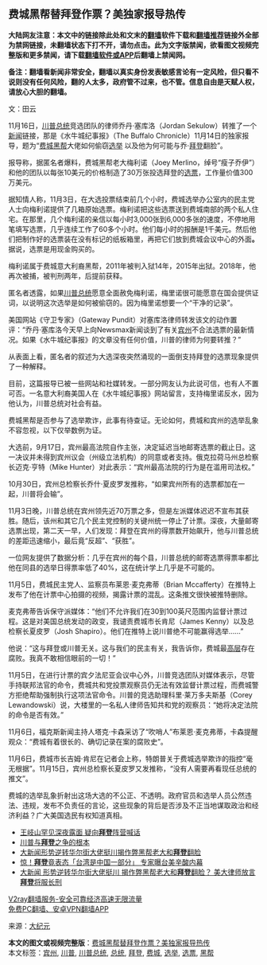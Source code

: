  <h2>费城黑帮替拜登作票？美独家报导热传</h2> <p class="notice"><b>大陆网友注意：本文中的链接除此处和文末的<a href="https://github.com/bannedbook/fanqiang" >翻墙</a>软件下载和<a href="https://github.com/killgcd/justmysocks/blob/master/README.md">翻墙推荐</a>链接外全部为禁网链接，未翻墙状态下打不开，请勿点击。此为文字版禁闻，欲看图文视频完整版和更多禁闻，请下载<a href="https://github.com/bannedbook/fanqiang">翻墙软件或APP</a>后翻墙上禁闻网。</p><p>备注：翻墙看新闻非常安全，翻墙以真实身份发表敏感言论有一定风险，但只看不说则没有任何风险，翻的人太多，政府管不过来，也不管。信息自由是天赋人权，请放心大胆的翻墙。</b></p>  <div class="entry"> <p></p> <p>文：田云</p> <p>11月16日，<a href="https://www.bannedbook.org/bnews/tag/%e5%b7%9d%e6%99%ae/" class="st_tag internal_tag" rel="tag" title="标签 川普 下的日志">川普</a><a href="https://www.bannedbook.org/bnews/tag/%e6%80%bb%e7%bb%9f/" class="st_tag internal_tag" rel="tag" title="标签 总统 下的日志">总统</a>竞选团队的律师乔丹·塞库洛（Jordan Sekulow）转推了一个<span class='wp_keywordlink_affiliate'><a href="https://www.bannedbook.org/" title="新闻">新闻</a></span>链接，那是《水牛城纪事报》（The Buffalo Chronicle）11月14日的独家报导，题为“<a href="https://www.bannedbook.org/bnews/tag/%e8%b4%b9%e5%9f%8e/" class="st_tag internal_tag" rel="tag" title="标签 费城 下的日志">费城</a><a href="https://www.bannedbook.org/bnews/tag/%E9%BB%91%E5%B8%AE/" class="st_tag internal_tag" rel="tag" title="标签 黑帮 下的日志">黑帮</a>大佬如何偷窃<a href="https://www.bannedbook.org/bnews/tag/%e9%80%89%e4%b8%be/" class="st_tag internal_tag" rel="tag" title="标签 选举 下的日志">选举</a> 以及他为何可能与乔·<a href="https://www.bannedbook.org/bnews/tag/%e6%8b%9c%e7%99%bb/" class="st_tag internal_tag" rel="tag" title="标签 拜登 下的日志">拜登</a>翻脸”。</p> <p>报导称，据匿名者爆料，费城黑帮老大梅利诺（Joey Merlino，绰号“瘦子乔伊”）和他的团队以每张10美元的价格制造了30万张投选拜登的<a href="https://www.bannedbook.org/bnews/tag/%E9%80%89%E7%A5%A8/" class="st_tag internal_tag" rel="tag" title="标签 选票 下的日志">选票</a>，工作量价值300万美元。</p> <p>据知情人称，11月3日，在大选投票结束前几个小时，费城选举办公室内的民主党人士向梅利诺提供了几箱原始选票。梅利诺把这些选票送到费城南部的两个私人住宅。在那里，几个梅利诺的亲信以每小时3,000张到6,000多张的速度，不停地用笔填写选票，几乎连续工作了60多个小时。他们每小时的报酬是1千美元。然后他们把制作好的选票装在没有标记的纸板箱里，再把它们放到费城会议中心的外面<strong>。</strong>据说，选票是用现金购买的。</p>  <p>梅利诺属于费城意大利裔黑帮，2011年被判入狱14年，2015年出狱。2018年，他再次被捕，被判刑两年，后提前获释。</p> <p>匿名者透露，如果<a href="https://www.bannedbook.org/bnews/tag/%E5%B7%9D%E6%99%AE%E6%80%BB%E7%BB%9F/" class="st_tag internal_tag" rel="tag" title="标签 川普总统 下的日志">川普总统</a>愿意全面赦免梅利诺，梅里诺很可能愿意在国会提供证词，以说明这次选举是如何被偷窃的。因为梅里诺想要一个“干净的记录”。</p> <p>美国网站《守卫专家》（Gateway Pundit）对塞库洛律师转发该文的动作置评：“乔丹·塞库洛今天早上向Newsmax新闻谈到了有关<a href="https://www.bannedbook.org/bnews/tag/%E5%AE%BE%E5%B7%9E/" class="st_tag internal_tag" rel="tag" title="标签 宾州 下的日志">宾州</a>不合法选票的最新情况。如果《水牛城纪事报》的文章没有任何价值，川普的律师为何要转推？”</p> <p>从表面上看，匿名者的叙述为大选深夜突然涌现的一面倒支持拜登的选票现象提供了一种解释。</p> <p>目前，这篇报导已被一些网站和社媒转发。一部分网友认为此说可信，也有人不置可否。一名意大利裔美国人在《水牛城纪事报》网站留言，支持梅里诺反水，因为他认为，川普总统对社会有益。</p>  <p>费城黑帮是否参与了选举欺诈，此事有待查证。无论如何，费城和宾州的选举乱象不容忽视，以下仅举数例为证。</p> <p>大选前，9月17日，宾州最高法院自作主张，决定延迟当地邮寄选票的截止日。这一决议并未得到宾州议会（州级立法机构）的同意或者支持。俄克拉荷马州总检察长迈克‧亨特（Mike Hunter）对此表示：“宾州最高法院的行为是在滥用司法权。”</p> <p>10月30日，宾州总检察长乔什·夏皮罗发推称，“如果宾州所有的选票都加在一起，川普将会输”。</p> <p>11月3日晚，川普总统在宾州领先近70万票之多，但是左派媒体迟迟不宣布其获胜。随后，该州和其它几个民主党控制的关键州统一停止了计票。深夜，大量邮寄选票出现，第二天一早，人们发现：拜登在宾州的得票数开始飙升，他与川普总统的差距迅速缩小，最后竟“反超”、“获胜”。</p> <p>一位网友提供了数据分析：几乎在宾州的每个县，川普总统的邮寄选票得票率都比他在同县的选举日得票率低了40%，这在统计学上几乎是不可能的。</p>  <p>11月5日，费城民主党人、监察员布莱恩·麦克弗蒂（Brian Mccafferty）在推特上发布了他在计票中心拍摄的视频，揭露计票的混乱。这条推文很快被推特删除。</p> <p>麦克弗蒂告诉保守派媒体：“他们不允许我们在30到100英尺范围内监督计票过程。这是对美国总统发动的政变，我谴责费城市长肯尼（James Kenny）以及总检察长夏皮罗（Josh Shapiro）。他们在推特上说川普绝不可能赢得选举……”</p> <p>他说：“这与拜登或川普无关。这与我们的民主有关，我告诉你，费城最<span class='wp_keywordlink_affiliate'><a href="https://www.bannedbook.org/bnews/ccpdope/" title="中共高层内幕" target="_blank">高层</a></span>存在腐败。我真不敢相信眼前的一切！”</p> <p>11月5日，在进行计票的宾夕法尼亚会议中心外，川普竞选团队对媒体表示，尽管手持联邦法官的命令，费城共和党投票观察员仍无法有效监督计票过程，而费城警方拒绝帮助强制执行这项法官命令。川普的竞选助理科里‧莱万多夫斯基（Corey Lewandowski）说，大楼里的一名私人律师告知共和党的观察员：“她将决定法院的命令是否有效。”</p> <p>11月6日，福克斯新闻主持人塔克·卡森采访了“吹哨人”布莱恩·麦克弗蒂，卡森提醒观众：“费城有着很长的、确切记录在案的腐败史”。</p>  <p>11月6日，费城市长吉姆·肯尼在记者会上称，特朗普关于费城选举欺诈的指控“毫无根据”。11月15日，宾州总检察长夏皮罗又发推称，“没有人需要再看现任总统的推文”。</p> <p>费城的选举乱象折射出这场大选的不公正、不透明。政府官员和选举人员公然违法、违规，发布不负责任的言论，这些现象的背后是否涉及不正当地谋取政治和经济利益？广大美国选民有权知道真相。</p> <ul class='op-related-articles' title='相关阅读'> <li><a href='https://www.bannedbook.org/bnews/cbnews/20201118/1432732.html' target='_blank'>王岐山罕见深夜露面 疑向<b>拜登</b>阵营喊话</a></li> <li><a href='https://www.bannedbook.org/bnews/comments/20201118/1432731.html' target='_blank'>川普与<b>拜登</b>之争的根本</a></li> <li><a href='https://www.bannedbook.org/bnews/taiwannews/20201118/1432687.html' target='_blank'>大新闻形势逆转华尔街大佬挺川揭作弊黑帮老大和<b>拜登</b>翻脸</a></li> <li><a href='https://www.bannedbook.org/bnews/cbnews/20201118/1432663.html' target='_blank'>惊！<b>拜登</b>竟表态「台湾是中国一部分」 专家曝台美辛酸内幕</a></li> <li><a href='https://www.bannedbook.org/bnews/cnnews/20201118/1432612.html' target='_blank'>大新闻 形势逆转华尔街大佬挺川 揭作弊黑帮老大和<b>拜登</b>翻脸？ 美大律师放言<b>拜登</b>将服长刑</a></li> </ul> <p class="texttj"> <a href="https://www.bannedbook.org/forum23/topic22702.html" target="_blank">V2ray翻墙服务-安全可靠经济高速无限流量</a><br/> <a href="https://github.com/bannedbook/fanqiang/wiki/%E7%A6%81%E9%97%BB%E7%BD%91%E5%AE%89%E5%8D%93%E7%BF%BB%E5%A2%99%E6%96%B0%E9%97%BBAPP" target="_blank">免费PC翻墙、安卓VPN翻墙APP</a></p><p>来源：<span class='wp_keywordlink_affiliate'><a href="http://www.epochtimes.com/" title="大纪元" target="_blank">大纪元</a></span></p><a name='sharetosocial'></a>       <div><b>本文的图文或视频完整版</b>：<a href='https://www.bannedbook.org/bnews/cbnews/20201118/1432595.html'>费城黑帮替拜登作票？美独家报导热传</a></div>  </div><!--END ENTRY--> <div class="postfooter"> <div>本文标签：<a href="https://www.bannedbook.org/bnews/tag/%E5%AE%BE%E5%B7%9E/" rel="tag">宾州</a>, <a href="https://www.bannedbook.org/bnews/tag/%e5%b7%9d%e6%99%ae/" rel="tag">川普</a>, <a href="https://www.bannedbook.org/bnews/tag/%E5%B7%9D%E6%99%AE%E6%80%BB%E7%BB%9F/" rel="tag">川普总统</a>, <a href="https://www.bannedbook.org/bnews/tag/%e6%80%bb%e7%bb%9f/" rel="tag">总统</a>, <a href="https://www.bannedbook.org/bnews/tag/%e6%8b%9c%e7%99%bb/" rel="tag">拜登</a>, <a href="https://www.bannedbook.org/bnews/tag/%e8%b4%b9%e5%9f%8e/" rel="tag">费城</a>, <a href="https://www.bannedbook.org/bnews/tag/%e9%80%89%e4%b8%be/" rel="tag">选举</a>, <a href="https://www.bannedbook.org/bnews/tag/%E9%80%89%E7%A5%A8/" rel="tag">选票</a>, <a href="https://www.bannedbook.org/bnews/tag/%E9%BB%91%E5%B8%AE/" rel="tag">黑帮</a></div>  </div><!--END POSTFOOTER--> 